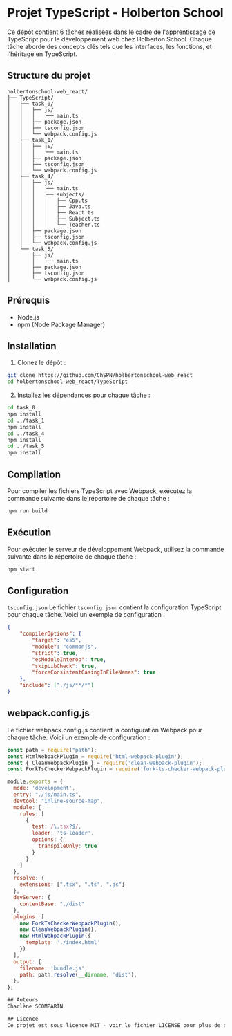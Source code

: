 # Projet TypeScript - Holberton School
Ce dépôt contient 6 tâches réalisées dans le cadre de l'apprentissage de TypeScript pour le développement web chez Holberton School. Chaque tâche aborde des concepts clés tels que les interfaces, les fonctions, et l'héritage en TypeScript.

## Structure du projet

```plaintext
holbertonschool-web_react/
├── TypeScript/
│   ├── task_0/
│   │   ├── js/
│   │   │   └── main.ts
│   │   ├── package.json
│   │   ├── tsconfig.json
│   │   └── webpack.config.js
│   ├── task_1/
│   │   ├── js/
│   │   │   └── main.ts
│   │   ├── package.json
│   │   ├── tsconfig.json
│   │   └── webpack.config.js
│   ├── task_4/
│   │   ├── js/
│   │   │   ├── main.ts
│   │   │   ├── subjects/
│   │   │   │   ├── Cpp.ts
│   │   │   │   ├── Java.ts
│   │   │   │   ├── React.ts
│   │   │   │   ├── Subject.ts
│   │   │   │   └── Teacher.ts
│   │   ├── package.json
│   │   ├── tsconfig.json
│   │   └── webpack.config.js
│   └── task_5/
│       ├── js/
│       │   └── main.ts
│       ├── package.json
│       ├── tsconfig.json
│       └── webpack.config.js
```

## Prérequis

- Node.js
- npm (Node Package Manager)

## Installation

1. Clonez le dépôt :

```sh
git clone https://github.com/ChSPN/holbertonschool-web_react
cd holbertonschool-web_react/TypeScript
```

2. Installez les dépendances pour chaque tâche :

```sh
cd task_0
npm install
cd ../task_1
npm install
cd ../task_4
npm install
cd ../task_5
npm install
```

## Compilation
Pour compiler les fichiers TypeScript avec Webpack, exécutez la commande suivante dans le répertoire de chaque tâche :
```sh
npm run build
```

## Exécution
Pour exécuter le serveur de développement Webpack, utilisez la commande suivante dans le répertoire de chaque tâche :
```sh
npm start
```

## Configuration
`tsconfig.json`
Le fichier `tsconfig.json` contient la configuration TypeScript pour chaque tâche. Voici un exemple de configuration :

```json
{
    "compilerOptions": {
        "target": "es5",
        "module": "commonjs",
        "strict": true,
        "esModuleInterop": true,
        "skipLibCheck": true,
        "forceConsistentCasingInFileNames": true
    },
    "include": ["./js/**/*"]
}
```

## webpack.config.js
Le fichier webpack.config.js contient la configuration Webpack pour chaque tâche. Voici un exemple de configuration :

```javascript
const path = require("path");
const HtmlWebpackPlugin = require('html-webpack-plugin');
const { CleanWebpackPlugin } = require('clean-webpack-plugin');
const ForkTsCheckerWebpackPlugin = require('fork-ts-checker-webpack-plugin');

module.exports = {
  mode: 'development',
  entry: "./js/main.ts",
  devtool: "inline-source-map",
  module: {
    rules: [
      {
        test: /\.tsx?$/,
        loader: 'ts-loader',
        options: {
          transpileOnly: true
        }
      }
    ]
  },
  resolve: {
    extensions: [".tsx", ".ts", ".js"]
  },
  devServer: {
    contentBase: "./dist"
  },
  plugins: [
    new ForkTsCheckerWebpackPlugin(),
    new CleanWebpackPlugin(),
    new HtmlWebpackPlugin({
      template: './index.html'
    })
  ],
  output: {
    filename: 'bundle.js',
    path: path.resolve(__dirname, 'dist'),
  },
};

## Auteurs
Charlène SCOMPARIN

## Licence
Ce projet est sous licence MIT - voir le fichier LICENSE pour plus de détails.